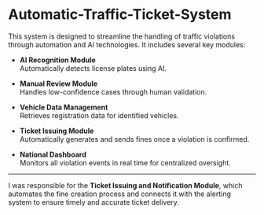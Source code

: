 # Automatic-Traffic-Ticket-System

This system is designed to streamline the handling of traffic violations through automation and AI technologies. It includes several key modules:

- **AI Recognition Module**  
  Automatically detects license plates using AI.

- **Manual Review Module**  
  Handles low-confidence cases through human validation.

- **Vehicle Data Management**  
  Retrieves registration data for identified vehicles.

- **Ticket Issuing Module**  
  Automatically generates and sends fines once a violation is confirmed.

- **National Dashboard**  
  Monitors all violation events in real time for centralized oversight.

---

I was responsible for the **Ticket Issuing and Notification Module**, which automates the fine creation process and connects it with the alerting system to ensure timely and accurate ticket delivery.
